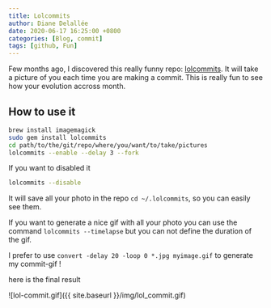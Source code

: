 ```yaml
---
title: Lolcommits
author: Diane Delallée
date: 2020-06-17 16:25:00 +0800
categories: [Blog, commit]
tags: [github, Fun]
---
```


Few months ago, I discovered this really funny repo: [lolcommits](https://lolcommits.github.io/).
It will take a picture of you each time you are making a commit. This is really fun to see how your evolution accross month.

## How to use it
```bash
brew install imagemagick
sudo gem install lolcommits
cd path/to/the/git/repo/where/you/want/to/take/pictures
lolcommits --enable --delay 3 --fork
```

If you want to disabled it 
```bash
lolcommits --disable
```

It will save all your photo in the repo `cd ~/.lolcommits`, so you can easily see them.

If you want to generate a nice gif with all your photo you can use the command
`lolcommits --timelapse` but you can not define the duration of the gif.

I prefer to use `convert -delay 20 -loop 0 *.jpg myimage.gif` to generate my commit-gif !

here is the final result


![lol-commit.gif]({{ site.baseurl }}/img/lol_commit.gif)
